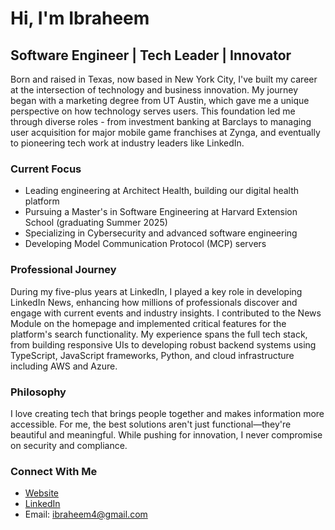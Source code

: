 # Hi, I'm Ibraheem

## Software Engineer | Tech Leader | Innovator

Born and raised in Texas, now based in New York City, I've built my career at the intersection of technology and business innovation. My journey began with a marketing degree from UT Austin, which gave me a unique perspective on how technology serves users. This foundation led me through diverse roles - from investment banking at Barclays to managing user acquisition for major mobile game franchises at Zynga, and eventually to pioneering tech work at industry leaders like LinkedIn.

### Current Focus

- Leading engineering at Architect Health, building our digital health platform
- Pursuing a Master's in Software Engineering at Harvard Extension School (graduating Summer 2025)
- Specializing in Cybersecurity and advanced software engineering
- Developing Model Communication Protocol (MCP) servers

### Professional Journey

During my five-plus years at LinkedIn, I played a key role in developing LinkedIn News, enhancing how millions of professionals discover and engage with current events and industry insights. I contributed to the News Module on the homepage and implemented critical features for the platform's search functionality. My experience spans the full tech stack, from building responsive UIs to developing robust backend systems using TypeScript, JavaScript frameworks, Python, and cloud infrastructure including AWS and Azure.

### Philosophy

I love creating tech that brings people together and makes information more accessible. For me, the best solutions aren't just functional—they're beautiful and meaningful. While pushing for innovation, I never compromise on security and compliance.

### Connect With Me

- [Website](https://www.ibraheem.com)
- [LinkedIn](https://www.linkedin.com/in/ibraheem4/)
- Email: ibraheem4@gmail.com
